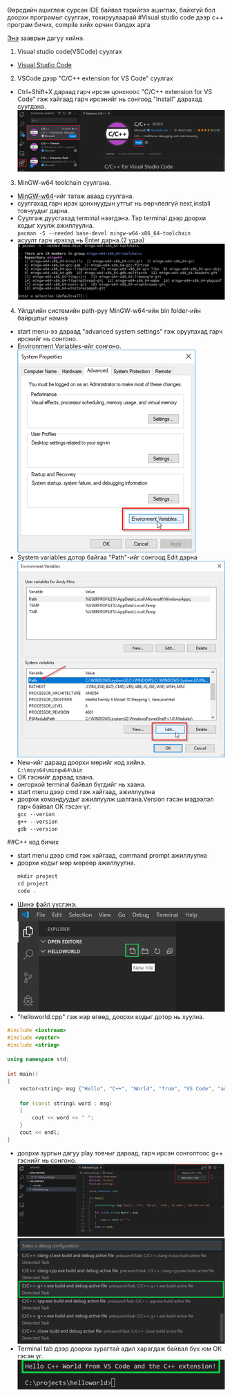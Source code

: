 Өөрсдийн ашиглаж сурсан IDE байвал тэрийгээ ашиглах, байхгүй бол доорхи програмыг суулгаж, тохируулаарай
#Visual studio code дээр c++ програм бичих, compile хийх орчин бэлдэх арга

[Энэ](https://code.visualstudio.com/docs/cpp/config-mingw#_prerequisites) зааврын дагуу хийнэ.

1. Visual studio code(VSCode) суулгах
  * [Visual Studio Code](https://code.visualstudio.com/download)
2. VSCode дээр "C/C++ extension for VS Code" суулгах
  * Ctrl+Shift+X дараад гарч ирсэн цонхноос "C/C++ extension for VS Code" гэж хайгаад гарч ирсэнийг нь сонгоод "Install" дарахад суугдана. ![Alt](/cpp-extension.png)
3. MinGW-w64 toolchain суулгана.
  * [MinGW-w64](https://github.com/msys2/msys2-installer/releases/download/2023-07-18/msys2-x86_64-20230718.exe)-ийг татаж аваад суулгана.
  * суулгахад гарч ирэх цонхнуудын утгыг нь өөрчлөлгүй next,install товчуудыг дарна.
  * Суулгаж дуусгахад terminal нээгдэнэ. Тэр terminal дээр доорхи кодыг хуулж ажиллуулна.<br>```pacman -S --needed base-devel mingw-w64-x86_64-toolchain```
  * асуулт гарч ирэхэд нь Enter дарна.(2 удаа) ![Alt](cpp-install-MSYS2-toolchain.png)
4. Үйлдлийн системийн path-руу MinGW-w64-ийн bin folder-ийн байршлыг нэмнэ
  * start menu-ээ дараад "advanced system settings" гэж оруулахад гарч ирснийг нь сонгоно.
  * Environment Variables-ийг сонгоно.![Alt](EnvVars_SystemProperties.png)
  * System variables дотор байгаа "Path"-ийг сонгоод Edit дарна![Alt](EnvVars_SelectVariable.png)
  * New-ийг дараад доорхи мөрийг код хийнэ.<br>```C:\msys64\mingw64\bin```
  * OK гэснийг дараад хаана.
  * онгорхой terminal байвал бүгдийг нь хаана.
  * start menu дээр cmd гэж хайгаад, ажиллуулна
  * доорхи командуудыг ажиллуулж шалгана.Version гэсэн мэдээлэл гарч байвал ОК гэсэн үг.<br>```gcc --verion```<br>```g++ --version```<br>```gdb --version```

##C++ код бичих
* start menu дээр cmd гэж хайгаад, command prompt ажиллуулна
* доорхи кодыг мөр мөрөөр ажиллуулна.
  ```cpp
  mkdir project
  cd project
  code .
  ```
* Шинэ файл үүсгэнэ.![Alt](new-file-button.png)
* "helloworld.cpp" гэж нэр өгөөд, доорхи кодыг дотор нь хуулна.
```cpp
#include <iostream>
#include <vector>
#include <string>

using namespace std;

int main()
{
    vector<string> msg {"Hello", "C++", "World", "from", "VS Code", "and the C++ extension!"};

    for (const string& word : msg)
    {
        cout << word << " ";
    }
    cout << endl;
}
```
* доорхи зургын дагуу play товчыг дараад, гарч ирсэн сонголтоос g++ гэснийг нь сонгоно.![Alt](run-play-button.png)![Alt](select-gcc-compiler.png)
* Terminal tab дээр доорхи зурагтай адил харагдаж байвал бүх юм ОК гэсэн үг.![Alt](helloworld-terminal-output.png)
